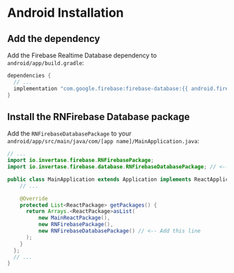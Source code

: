 # Android Installation

## Add the dependency

Add the Firebase Realtime Database dependency to `android/app/build.gradle`:

```groovy
dependencies {
  // ...
  implementation "com.google.firebase:firebase-database:{{ android.firebase.version }}"
}
```

## Install the RNFirebase Database package

Add the `RNFirebaseDatabasePackage` to your `android/app/src/main/java/com/[app name]/MainApplication.java`:

```java
// ...
import io.invertase.firebase.RNFirebasePackage;
import io.invertase.firebase.database.RNFirebaseDatabasePackage; // <-- Add this line

public class MainApplication extends Application implements ReactApplication {
    // ...

    @Override
    protected List<ReactPackage> getPackages() {
      return Arrays.<ReactPackage>asList(
          new MainReactPackage(),
          new RNFirebasePackage(),
          new RNFirebaseDatabasePackage() // <-- Add this line
      );
    }
  };
  // ...
}
```

